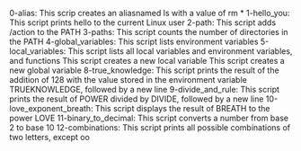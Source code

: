 0-alias: This scrip creates an aliasnamed ls with a value of rm *
1-hello_you: This script prints hello to the current Linux user
2-path: This script adds /action to the PATH
3-paths: This script counts the number of directories in the PATH
4-global_variables: This script lists environment variables
5-local_variables: This script lists all local variables and environment variables, and functions
This script creates a new local variable
This script creates a new global variable
8-true_knowledge: This script prints the result of the addition of 128 with the value stored in the environment variable TRUEKNOWLEDGE, followed by a new line
9-divide_and_rule: This script prints the result of POWER divided by DIVIDE, followed by a new line
10-love_exponent_breath: This script displays the result of BREATH to the power LOVE
11-binary_to_decimal: This script converts a number from base 2 to base 10
12-combinations: This script prints all possible combinations of two letters, except oo
